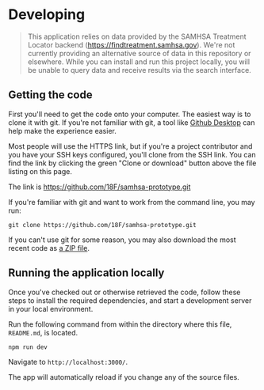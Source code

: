 # Developing

> This application relies on data provided by the SAMHSA Treatment Locator backend (https://findtreatment.samhsa.gov). We're not currently providing an alternative source of data in this repository or elsewhere.
While you can install and run this project locally, you will be unable to query data and receive results via the search interface.

## Getting the code

First you'll need to get the code onto your computer. The easiest way is to
clone it with git. If you're not familiar with git, a tool like
[Github Desktop](https://desktop.github.com/) can help make the experience
easier.

Most people will use the HTTPS link, but if you're a project contributor and
you have your SSH keys configured, you'll clone from the SSH link. You can
find the link by clicking the green "Clone or download" button above the file
listing on this page.

The link is https://github.com/18F/samhsa-prototype.git

If you're familiar with git and want to work from the command line, you
may run:

```shell
git clone https://github.com/18F/samhsa-prototype.git
```

If you can't use git for some reason, you may also download the most recent
code as [a ZIP file](https://github.com/18F/samhsa-prototype/archive/master.zip).

## Running the application locally

Once you've checked out or otherwise retrieved the code, follow these steps to install the required dependencies, and start a development server in your local environment.

Run the following command from within the directory where this file, `README.md`, is located.

```
npm run dev
```

Navigate to `http://localhost:3000/`.

The app will automatically reload if you change any of the source files.

